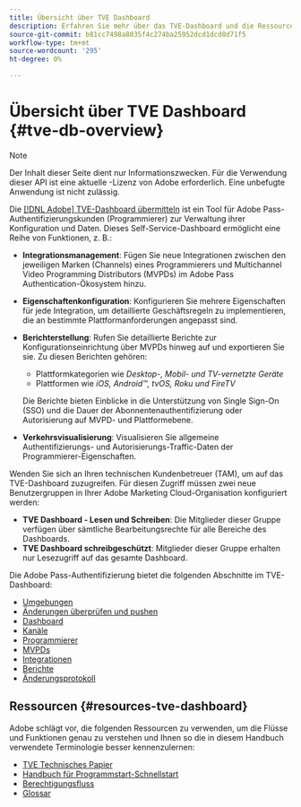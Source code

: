```yaml
---
title: Übersicht über TVE Dashboard
description: Erfahren Sie mehr über das TVE-Dashboard und die Ressourcen.
source-git-commit: b81cc7498a8035f4c274ba25952dcd1dcd8d71f5
workflow-type: tm+mt
source-wordcount: '295'
ht-degree: 0%

---
```



# Übersicht über TVE Dashboard {#tve-db-overview}

>[!NOTE]
>
>Der Inhalt dieser Seite dient nur Informationszwecken. Für die Verwendung dieser API ist eine aktuelle -Lizenz von Adobe erforderlich. Eine unbefugte Anwendung ist nicht zulässig.

Die [[!DNL Adobe] TVE-Dashboard übermitteln](https://experience.adobe.com/pass/authentication) ist ein Tool für Adobe Pass-Authentifizierungskunden (Programmierer) zur Verwaltung ihrer Konfiguration und Daten. Dieses Self-Service-Dashboard ermöglicht eine Reihe von Funktionen, z. B.:

* **Integrationsmanagement**: Fügen Sie neue Integrationen zwischen den jeweiligen Marken (Channels) eines Programmierers und Multichannel Video Programming Distributors (MVPDs) im Adobe Pass Authentication-Ökosystem hinzu.

* **Eigenschaftenkonfiguration**: Konfigurieren Sie mehrere Eigenschaften für jede Integration, um detaillierte Geschäftsregeln zu implementieren, die an bestimmte Plattformanforderungen angepasst sind.

* **Berichterstellung**: Rufen Sie detaillierte Berichte zur Konfigurationseinrichtung über MVPDs hinweg auf und exportieren Sie sie. Zu diesen Berichten gehören:
   * Plattformkategorien wie *Desktop-, Mobil- und TV-vernetzte Geräte*
   * Plattformen wie *iOS, Android™, tvOS, Roku und FireTV*

  Die Berichte bieten Einblicke in die Unterstützung von Single Sign-On (SSO) und die Dauer der Abonnentenauthentifizierung oder Autorisierung auf MVPD- und Plattformebene.

* **Verkehrsvisualisierung**: Visualisieren Sie allgemeine Authentifizierungs- und Autorisierungs-Traffic-Daten der Programmierer-Eigenschaften.

Wenden Sie sich an Ihren technischen Kundenbetreuer (TAM), um auf das TVE-Dashboard zuzugreifen. Für diesen Zugriff müssen zwei neue Benutzergruppen in Ihrer Adobe Marketing Cloud-Organisation konfiguriert werden:

* **TVE Dashboard - Lesen und Schreiben**: Die Mitglieder dieser Gruppe verfügen über sämtliche Bearbeitungsrechte für alle Bereiche des Dashboards.
* **TVE Dashboard schreibgeschützt**: Mitglieder dieser Gruppe erhalten nur Lesezugriff auf das gesamte Dashboard.

Die Adobe Pass-Authentifizierung bietet die folgenden Abschnitte im TVE-Dashboard:

* [Umgebungen](/help/authentication/tve-dashboard-environments.md)
* [Änderungen überprüfen und pushen](/help/authentication/tve-dashboard-review-push-changes.md)
* [Dashboard](/help/authentication/tve-dashboard-home.md)
* [Kanäle](/help/authentication/tve-dashboard-channels.md)
* [Programmierer](/help/authentication/tve-dashboard-programmers.md)
* [MVPDs](/help/authentication/tve-dashboard-mvpds.md)
* [Integrationen](/help/authentication/tve-dashboard-integrations.md)
* [Berichte](/help/authentication/tve-dashboard-reports.md)
* [Änderungsprotokoll](/help/authentication/tve-dashboard-changes-log.md)

## Ressourcen {#resources-tve-dashboard}

Adobe schlägt vor, die folgenden Ressourcen zu verwenden, um die Flüsse und Funktionen genau zu verstehen und Ihnen so die in diesem Handbuch verwendete Terminologie besser kennenzulernen:

* [TVE Technisches Papier](/help/authentication/technical-paper.md)
* [Handbuch für Programmstart-Schnellstart](/help/authentication/programmer-kickstart-guide.md)
* [Berechtigungsfluss](/help/authentication/entitlement-flow.md)
* [Glossar](/help/authentication/glossary.md)


